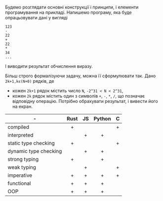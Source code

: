 Будемо розглядати основні конструкції і принципи, і елементи програмування на прикладі.
Напишемо програму, яка буде опрацьовувати дані у вигляді
```
123
-
22
+
22
*
34
...
```

І виводити результат обчислення виразу.

Більш строго формалізуючи задачу, можна її сформулювати так.
Дано `2k+1,kє(N+0)` рядків, де
 - кожен `2k+1` рядок містить число `N`, `-2^31 < N < 2^31`,
 - кожен `2k` рядок містить один з символів `+`, `-`, `*`, `/`, що позначає відповідну операцію.
Потрібно обрахувати результат, і вивести його на екран. 


-|Rust|JS|Python|C
--|:--:|:--:|:--:|:--:
compiled| + ||| +
interpreted|| + | + |
static type checking| + ||| +
dynamic type checking|| + | + |
strong typing| + || + |
weak typing|| + || +
imperative| + | + | + | +
functional| + | + | + |
OOP| + | + | + |

